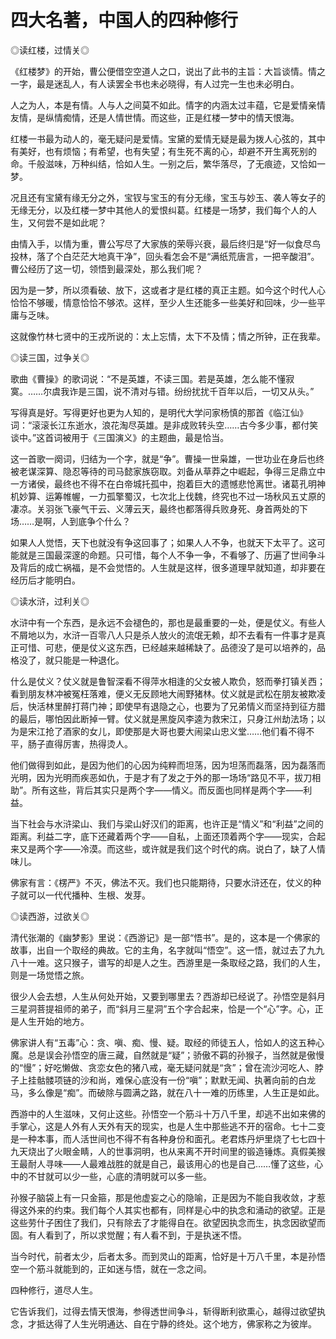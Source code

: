 # 四大名著，中国人的四种修行

◎读红楼，过情关◎ 

《红楼梦》的开始，曹公便借空空道人之口，说出了此书的主旨：大旨谈情。情之一字，最是迷乱人，有人读罢全书也未必晓得，有人过完一生也未必明白。 

人之为人，本是有情。人与人之间莫不如此。情字的内涵太过丰蕴，它是爱情亲情友情，是纵情痴情，还是人情世情。而这些，正是红楼一梦中的情天恨海。 

红楼一书最为动人的，毫无疑问是爱情。宝黛的爱情无疑是最为拨人心弦的，其中有美好，也有烦恼；有希望，也有失望；有生死不离的心，却避不开生离死别的命。千般滋味，万种纠结，恰如人生。一别之后，繁华落尽，了无痕迹，又恰如一梦。 

况且还有宝黛有缘无分之外，宝钗与宝玉的有分无缘，宝玉与妙玉、袭人等女子的无缘无分，以及红楼一梦中其他人的爱恨纠葛。红楼是一场梦，我们每个人的人生，又何尝不是如此呢？ 

由情入手，以情为重，曹公写尽了大家族的荣辱兴衰，最后终归是“好一似食尽鸟投林，落了个白茫茫大地真干净”，回头看怎会不是“满纸荒唐言，一把辛酸泪”。曹公经历了这一切，领悟到最深处，那么我们呢？ 

因为是一梦，所以须看破、放下，这或者才是红楼的真正主题。如今这个时代人心恰恰不够暖，情意恰恰不够浓。这样，至少人生还能多一些美好和回味，少一些平庸与乏味。 

这就像竹林七贤中的王戎所说的：太上忘情，太下不及情；情之所钟，正在我辈。 

◎读三国，过争关◎ 

歌曲《曹操》的歌词说：“不是英雄，不读三国。若是英雄，怎么能不懂寂寞。……尔虞我诈是三国，说不清对与错。纷纷扰扰千百年以后，一切又从头。” 

写得真是好。写得更好也更为人知的，是明代大学问家杨慎的那首《临江仙》词：“滚滚长江东逝水，浪花淘尽英雄。是非成败转头空……古今多少事，都付笑谈中。”这首词被用于《三国演义》的主题曲，最是恰当。 

这一首歌一阕词，归结为一个字，就是“争”。曹操一世枭雄，一世功业在身后也终被老谋深算、隐忍等待的司马懿家族窃取。刘备从草莽之中崛起，争得三足鼎立中一方诸侯，最终也不得不在白帝城托孤中，抱着巨大的遗憾悲怆离世。诸葛孔明神机妙算、运筹帷幄，一力孤擎蜀汉，七次北上伐魏，终究也不过一场秋风五丈原的凄凉。关羽张飞豪气干云、义薄云天，最终也都落得兵败身死、身首两处的下场……是啊，人到底争个什么？ 

如果人人觉悟，天下也就没有争这回事了；如果人人不争，也就天下太平了。这可能就是三国最深邃的命题。只可惜，每个人不争一争，不看够了、历遍了世间争斗及背后的成亡祸福，是不会觉悟的。人生就是这样，很多道理早就知道，却非要在经历后才能明白。 

◎读水浒，过利关◎ 

水浒中有一个东西，是永远不会褪色的，那也是最重要的一处，便是仗义。有些人不屑地以为，水浒一百零八人只是杀人放火的流氓无赖，却不去看有一件事才是真正可惜、可悲，便是仗义这东西，已经越来越稀缺了。品德没了是可以培养的，品格没了，就只能是一种退化。 

什么是仗义？仗义就是鲁智深看不得萍水相逢的父女被人欺负，怒而拳打镇关西；看到朋友林冲被冤枉落难，便义无反顾地大闹野猪林。仗义就是武松在朋友被欺凌后，快活林里醉打蒋门神；即使早有退隐之心，也要为了兄弟情义而坚持到征方腊的最后，哪怕因此断掉一臂。仗义就是黑旋风李逵为救宋江，只身江州劫法场；以为是宋江抢了酒家的女儿，即使那是大哥也要大闹梁山忠义堂……他们看不得不平，肠子直得厉害，热得烫人。 

他们做得到如此，是因为他们的心因为纯粹而坦荡，因为坦荡而磊落，因为磊落而光明，因为光明而疾恶如仇，于是才有了发之于外的那一场场“路见不平，拔刀相助”。所有这些，背后其实只是两个字——情义。而反面也同样是两个字——利益。 

当下社会与水浒梁山、我们与梁山好汉们的距离，也许正是“情义”和“利益”之间的距离。利益二字，底下还藏着两个字——自私，上面还顶着两个字——现实，合起来又是两个字——冷漠。而这些，或许就是我们这个时代的病。说白了，缺了人情味儿。 

佛家有言：《楞严》不灭，佛法不灭。我们也只能期待，只要水浒还在，仗义的种子就可以一代代播种、生根、发芽。 

◎读西游，过欲关◎ 

清代张潮的《幽梦影》里说：《西游记》是一部“悟书”。是的，这本是一个佛家的故事，出自一个取经的典故。它的主角，名字就叫“悟空”。这一悟，就过去了九九八十一难。这只猴子，谱写的却是人之生。西游里是一条取经之路，我们的人生，则是一场觉悟之旅。 

很少人会去想，人生从何处开始，又要到哪里去？西游却已经说了。孙悟空是斜月三星洞菩提祖师的弟子，而“斜月三星洞”五个字合起来，恰是一个“心”字。心，正是人生开始的地方。 

佛家讲人有“五毒”心：贪、嗔、痴、慢、疑。取经的师徒五人，恰如人的这五种心魔。总是误会孙悟空的唐三藏，自然就是“疑”；骄傲不羁的孙猴子，当然就是傲慢的“慢”；好吃懒做、贪恋女色的猪八戒，毫无疑问就是“贪”；曾在流沙河吃人、脖子上挂骷髅项链的沙和尚，难保心底没有一份“嗔”；默默无闻、执著向前的白龙马，多么像是“痴”。而破除与圆满之路，就在八十一难的历练里，人生正是如此。 

西游中的人生滋味，又何止这些。孙悟空一个筋斗十万八千里，却逃不出如来佛的手掌心，这是人外有人天外有天的现实，也是人生中那些逃不开的宿命。七十二变是一种本事，而人活世间也不得不有各种身份和面孔。老君炼丹炉里烧了七七四十九天烧出了火眼金睛，人的世事洞明，也从来离不开时间里的锻造锤炼。真假美猴王最耐人寻味——人最难战胜的就是自己，最该用心的也是自己……懂了这些，心中的不甘就可以少一些，心底的清明就可以多一些。 

孙猴子脑袋上有一只金箍，那是他虚妄之心的隐喻，正是因为不能自我收敛，才惹得这外来的约束。我们每个人其实也都有，同样是心中的执念和涌动的欲望。正是这些劳什子困住了我们，只有除去了才能得自在。欲望因执念而生，执念因欲望而固。有人看到了，所以求觉醒；有人看不到，于是执迷不悟。 

当今时代，前者太少，后者太多。而到灵山的距离，恰好是十万八千里，本是孙悟空一个筋斗就能到的，正如迷与悟，就在一念之间。 

四种修行，道尽人生。 

它告诉我们，过得去情天恨海，参得透世间争斗，斩得断利欲熏心，越得过欲望执念，才抵达得了人生光明通达、自在宁静的终处。这个地方，佛家称之为彼岸。
